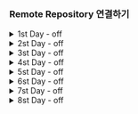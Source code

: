 ### Remote Repository 연결하기

<details>
<summary> 1st Day - off </summary>
<div markdown = "1">
   
1. Git
    
    버젼관리 : 실시간으로 변경사항을 기록하는 관리 시스템
    
    분산버젼관리를 하는 이유 : 서버가 터졌을 때 Legacy의 의미를 잃어버림
    
    분산버젼관리 : 분산관리를 통하여 서버에 다시 Pull_Request만 하면 되므로
    
    Git : 분산 버전 관리 프로그램 자체를 의미함
    
    GitLab : 보안이 중요한 회사에서 많이 사용 
    
    GitHub : Microsoft에 소스코드를 넣는 방식 (개인 프로젝트에서나 쓰임) ⇒ Cloud 방식
    
    Git의 장점
    
    가. 분산관리가 매우 좋음
    
    나. 잔디를 매일매일 심는지 여부를 통해 노력 / 끈기 등을 알 수 있음
    
    Gitlab에서 Commit해도 잔디 깔리나?
    
2. GUI / CLI
    
    가. GUI : 그래픽으로 컴퓨터와 상호작용 ⇒ 컴퓨터의 성능을 많이 소모함 (Window)
    
    나. CLI : 명령어를 통해 컴퓨터와 상호작용 ⇒ 백엔드 개발자가 많이 사용 (Linux)
    
3. 리눅스 (Linux)
    
    가. 여러가지 명령어
    
    | touch | 파일 생성 |
    | --- | --- |
    | mkdir a | 새폴더 생성 (a라는 폴더 사용) |
    | rm | 폴더 삭제 |
    | ls (-a) | 현재 폴더 확인 (-a를 붙여쓰면 숨겨진 파일까지 전부 나옴) |
    | cd a | a폴더로 이동 |
    | cd .. | 상위폴더로 올라간다 |
    | pwd | 현재위치 |
    | cp a b | a를 복사해서 b이름으로 붙여넣기(파일) |
    | find [검색경로] -name [파일명] | [파일명]을 [검색경로]안에 있는 모든 디렉토리에서 확인(하위) |
    | code . | 해당 Repository를 Visual Studio Code에 연결하도록 함 |
    | git clone (git Repository url) | 원격 파일 ⇒ 로컬 파일로 해당 디렉토리에 저장 |
    
4. 절대경로와 상대경로
    
    절대경로 : Html / CSS에서 절대경로를 통해 이동 (Root directory)
    
    상대경로 : 현재 작업하고 있는 디렉토리 기준으로 계산된 상대적 위치 계산(절대경로 기준점을 부여하고 그 이후에 있는 폴더만을 보여줌)
    
    1. 마크다운(markdown)
    
    텍스트 기반의 가벼운 마크업 언어 ⇒ 문서의 구조와 내용을 같이 쉽게 빠르게 작성
    
    코드가 웹에서 돌아갈 수 있도록 하는 방법
    
    tag를 이용한 문서구조화하는 방법을 의미
    
    웹 환경에서 구조를 문서화할 때 만드는 하나의 약속
    
    - [R](http://Read.md)EADME.md 파일을 통해 오픈 소스의 공식 문서 작성 ⇒ 해당 Repository의 설명글
    - 프로젝트에 대한 설명 문서 / 소프트웨어 배포 / 마크다운을 이용해 보통 작성
    - Open Library에서 사용할 때도 README.md에 작성
    
    가. Typora ⇒ 마크다운 전용 프로그램
    
    문법 (디자인적인 요소는 불가능하다.)
    
    1. # : 헤딩 ⇒ 문서의 제목이나 소제목 (h1 ~ h6)
    2. 1.2.3. : 순서가 있는 리스트
    3. 별 _ : 순서가 없는 리스트
    4. ``` python 000 ``` :  파이썬으로 표시하는 방법
    
    ```python
    print(0)
    ```
    
    1. ` ` : 텍스트 중간에 넣고 싶을 때
    
    안녕 `print(0)` 야
    
    [string] (url) : 링크를 만들 수 있음( ex : [google] (https://google.com) )
    
    [google] ([https://www.google.com](https://www.google.com/))
    
    ![string](img_url) : 이미지를 넣고 싶을 때
    
    ** dd ** : 굵게 (ex : **안녕)**
    
    __ dd __ : 굵게 (ex : **dd** )
    
    양옆에 * : 이태릭 ( *하이* )
    
    ~~dd~~ : 취소선 ( ~~ 취소선 ~~ )
    
    ___ : 수평선 
    
    - Repository : 특정 디렉토리를 버전 관리하는 저장소
    - 원격 Repo 와 로컬 Repo로 나뉘어져서 사용됨
    - git init 명령어로 로컬 저장소 생성
    - .git 디렉토리에 버전 관리에 필요한 모든 것이 담겨있음
    1. Local Repo 만드는 방법
        - git init을 이용해서 Local 위치를 명확하게 명시 (master) ⇒ 필요한 요소 생성
            - git init : .git이라는 폴더를 만들어놓음 (git으로 관리되는 Repository)
            - Git이 관리하는 Repository 안에서는 3가지 디렉토리가 있음
                - working directory : 내가 작업하고 있는 실제 디렉토리
                    
                    ⇒ 현재 git에서 추적하고 있지 않음
                    
                - staging directory : 커밋(commit)으로 남기고 싶은 특정 버젼
                    
                    ⇒ git add를 통해서 working directory ⇒ staging Area로 들고온다
                    
                        * git add . 을 하면 해당 directory의 전체 변경사항이 바뀐다.
                    
                    ⇒ git에서 관리를 시작함
                    
                    - 일부분만 commit하고 싶을 때 commit
                - Repository : commit이 저장되는곳
                    
                    ⇒ git commit ‘000’을 통해 staging Area ⇒ Repository로 들고온다.
                    
                    ⇒ Version으로 남기는 것을 의미한다. 
                    
    
    1. Git 처음 시작하기
    
    ---
    
    가. 로컬에서 Commit하기
    
    | git init | Local Directory에 git파일 추가(관리하겠다는 뜻) |
    | --- | --- |
    | git config —global user.email ‘000’ | commit 저장시 사용할 email을 저장 |
    | git config —global user.name ‘000’ | commit 저장시 사용할 이름 저장 |
    | git status  | 현재 상태 확인 |
    | git add .  | Working space ⇒ Staging Area에 Stage |
    | git commit -m ‘000’ | 000이라는 별명으로 Staging Area ⇒ Repository |
    | git push (-u) origin master | Local Repo ⇒ Remote Repo로 저장  |
    | git login —oneline | Commit 기록 확인 (Git graph로도 가능) |
    - git push -u origin master를 할 경우 이후에 git push만 해도 자동으로 사용가능
    
    ---
    
    나. 원격 Repository에 연결하기 (Remote Repository)
    
    - Github Repo Setting에서 master로 바꿔야함 ⇒ 인종차별 때문에
    
    | git remote -v | 원격저장소가 무엇인지 알 수 있음 |
    | --- | --- |
    | git remote add [별명] repository code | 원격 저장소를 등록 |
    | git pull | 원격 저장소에 변경된 내용 ⇒ Local 저장 |
    |  |  |
    
    다. Github Branch
    
    | git branch | 나무가 뭐가 있는지 확인하기 |  |
    | --- | --- | --- |
    | git switch | 브랜치를 변경한다. (최신) |  |
    | git branch ‘aa’ | aa라는 이름의 브랜치 생성 |  |
    | git checkout ‘aa’ | aa라는 나무로 이동 |  |
    
     
    
    - branch의 경우 부모가 가지고 있는 코드를 그대로 끌고온다. 부모의 코드에 일부 코드를 추가하여 넣음으로서 사용이 가능하다.
    - 3-way merging : 부모 수정사항 과 자식의 수정사항이 각각 있을 경우 부모 + 자식1로 commit을 한다. (예시 : origin 1, parent_1, child_1,2가 있을 경우 parent_1과 child_1,2가 서로 수정한다면 parent_1 + child_1, parent_2 + chile_2 이렇게 2개로 commit해서 사용함
        
        ⇒ master tree에서 git merge feature_b
</div>
</details>


<details>
<summary> 2st Day - off </summary>
<div markdown = "1">
1. 오픈소스(Open source)
    - 공개된 소프트웨어라는 의미로 무료로 사용할 수 있는 framework/Library 등을 의미한다.
    - Framework vs Library
        - Framework : 일정하게 짜여진 틀
        - Library : 여러가지 도구들 ⇒ 모든 곳에서 사용이 가능하다.
   
   

2. git ignore
    - Github에서 중요한 소스를 가리기 위해 사용하는 파일 ( 해당 파일에 .gitignore 사용 )
    - Repository를 생성하자마자 파일을 만들어야함
    - [ignore.io](http://ignore.io)라는 사이트에서 .gitignore에 들어갈 기본적인 구조 제공
        - 가능하면 하위파일에 dummy라는 파일을 만든 후 안에 중요한 자료를 넣어놓음
        - `# Cython debug symbols` 부분에 /dummy를 넣어놓으면 해당 파일 자료는 Git에 올라오지 않음
        - Git에서 한번 이미 관리했다면 이후에는 감추는 것이 불가능하므로 반드시 파일 먼저!
</div>
</details>

<details>
<summary> 3st Day - off </summary>
<div markdown = "1">
1. 기존에 Git이 연동이 되어있을 때 다른 Git으로 연동을 바꾸려고 하는 경우
   
   '''python  remote: Permission to A.git denied to B.
   remote: Support for password authentication was removed on 000 으로 나올 경우에 사용 '''
   
   * 자격증명관리자 파일 => Windows 자격 증명 => git id, password 변경
   * git config --global [user.name + '이름', user.password + '토큰'] 입력
   * 토큰의 경우 Git Setting => developer setting => 토큰 발급하는 기관이 있음 (최근 보안 강화를 위해 Git에서는 토큰으로 발급)
   
   좋은 템플릿 사이트 : https://jekyllthemes.io/theme/creative-theme-jekyll
   * 만약 먼저 Pull된 것이 있다면 git push할 때 에러가 나므로 git pull로 상태를 체크한 후에 확인해야함
   * html에 대한 전반적인 지식을 배운 후에 Template 변경이 필요할 것으로 
</div>
</details>

<details>
<summary> 4st Day - off </summary>
<div markdown = "1">
   * 만약 git branch를 merge했으나 그 이전으로 되돌리고 싶을 경우 git reset HEAD^ 입력해서 되돌려놓을 수 있다
   * 원하는 곳으로 돌아간 후에서는 commit / push로 원하는 곳을 원격에 넣어줘야 비로소 바뀔 수 있다.
</div>
</details>

<details>
<summary> 5st Day - off </summary>
<div markdown = "1">
   1. Python이 타언어에 비해 유리한 이유
    - 알고리즘 테스트에 유리하다. (입사를 위한 코딩테스트에 매우 유리하다)
    - 구현 방식의 코딩테스트에 유리하다. (유용한 라이브러리가 매우 많다. ⇒ 정보가 매우 많다.)
    - 파이썬의 활용분야가 매우 많아지고 있다. (빅데이터 분석 / AI / 웹 프로그래밍)
    - 객체 지향 프로그래밍 ⇒ 모든 것이 객체로 구현
    - Interpreter 언어 : 사용자 Input ⇒ (기계어로 변경 ⇒ 이해 ⇒ 사용자언어로 변경 ⇒ 출력)
        - 해당 언어에서 자동으로 변경해서 사용자의 편의에 맞게 출력하는 방식을 의미
2. Visual studio 자주 쓰이는 단축키
    - Alt + 화살표 : 코드 바꾸기
    - Alt + shift :
    - 드래그 + ctrl + D :  해당 드래그 만 바꾸기
    - Alt + shit + 화살표 밑 : 복붙하기
3. 파이썬 예쁘게 쓰는법
    - 주석을 확실하고 예쁘게 달기
    - 한줄 주석(#), 여러줄 주석(드래그 + ctrk + /)
4. 변수 (Variabla)
    - 데이터를 저장하기 위해 사용
    - 변수를 사용하면 복잡한 값들을 쉽게 사용(추상화)
5. 자료형(DataType)
    - 수치형 : 정수(int), 실수(float), 복소수(complex)
        - 실수(float)의 경우에는 0.000000001단위로 달라질 수 있으므로 round(float,1) 등을 사용
    - 문자형 : 모든 문자는 기본적으로 문자형으로 나타냄 ( ⇒ Default )
        - 따옴표 안에 따옴표를 표현할 경우 : 큰 따옴표(””) 안에 작은 따옴표(’’)를 사용, 겉에 삼중따옴표(’’’ ‘’’)를 넣고 안에 추가로 넣는다.
        - Escape sequence
        
        | \n | 줄바꿈 |
        | --- | --- |
        | \t | 탭 |
        | \r | 캐리지 리턴 |
        | \0 | Null |
        | \\ | \ |
        | \’ | 단일부호사용 |
        | \” | 이중부호사용 |
    - String Inerpolation(문자열을 변수를 활용하여 반드는 법)
        - print(’Hello, %s’ %name) ⇒ %s에 %name이라는 변수 사용
        - format 함수 ⇒ ‘Hi, {0}’.format(dd)
        - f-string ⇒ print(f’{name}’) 과 같은 방식으로 사용 ( ⇒ 가장 최신 방법 )
    - type(i)를 통해서 해당 i가 어떤 자료형인지를 확인할 수 있음
6. 논리연산자
    - True / False의 경우를 의미함 ⇒ 다양하게 사용 가능
    - Falsy : False는 아니지만 False 로 취급되는 다양한 값 ⇒ 0, 0.0, (), [],{},””
        - not 일경우에만 사용 가능
    - not ⇒ and ⇒ or 순으로 우선순위가 높음
    - 논리연산자의 단축평가 ⇒ 결과가 확실한 경우 중간에 멈춘 후 값을 반환하는 방법
7. 컨테이너(자료구조)
    - List : 여러개의 데이터를 모아놓은 집합 ⇒ 여러 자료형으로 저장 가능
        - numpy의 경우에는 자료형이 하나여야 함
    - Dictionary : Hash Table로 만들어진 값으로 List와는 다르게 대부분의 시간복잡도가 O(1)
    - tuple : 여러 개의 값을 순서가 있는 구조로 저장하고 싶을 때 사용 ⇒ 변경 불가
        - tuple은 재변경이 불가능하며 index로만 접근이 가능하다. (단일 항목)
        - tuple을 만들게 된다면 반드시 마지막에 ,(Training comma) 찍는다 ⇒ ex : tuple_a = (1,)
    - set : 중복되는 요소 없이, 순서에 상관없는 데이터들의 묶음 ⇒ 중복값 제거할때만 거의 사용
        - 담고 있는 요소의 삽입 변경, 삭제가 가능하다.
        - set은 index가 없으므로 slice가 불가능하다.
            
            A_set = {1,2,3,4}
            B_set = {1,2,3,"Hello",(1,2,3)}
            
            print(A_set | B_set) # 합쳐서 set하기
            print(A_set & B_set) # 같이있는거
            print(A_set - B_set)  # A_set에만 있는거
            
            print(A_set ^ B_set) # 교집합을 뺸 나머지
            
    - 형변환
        - 파이썬에서 데이터 형태는 서로 변환할 수 있음
        - 암시적 형 변환(Implicit) : 사용자 의도없이 파이썬 내부적으로 자료형을 변환
        - 명시적 형 변환(Explicit) : 특정 함수를 활용하여 의도적으로 자료형을 변환
</div>
</details>


<details>
<summary> 6st Day - off </summary>
<div markdown = "1">
   Python fstring
   * fstring의 경우 print를 하지 않아도 자동으로 가능하다.
</div>
</details>

<details>
<summary> 7st Day - off </summary>
<div markdown = "1">
  1. 조건문
    - 특정 조건에서 특정한 부분이 나올 수 있도록 하는 문법
    - 한줄 코딩 : (True인 값) if 조건 else (false인 경우의 값)
2. 반복문
    - for / While 2가지 반복문 방식이 있음
        - for : 보통 어떤 list를 하나씩 비교하거나 전체를 돌릴 때 사용
            - for student, grade in [Dic].items(): ⇒ key, value값
            - [Dic].keys(), [Dic].values로 나타낼 수 있음
            - for idx, number in enumerate([list]): ⇒ idx(index), number(해당list)
            - List comprehension : 리스트 안에 for, if문을 넣음으로써 간결화 시도
            - Dictionay_comprehension : {i : v for number in enumerate([list)} 방식
        - while : 어떤 특정한 조건일 때 사용
        - 반복문에서 자주 사용하는 용어
            - continue : 이후의 코드는 무시하고 다음 반복으로 돌아감
            - pass : 아무런 영향이 없음 (어떤걸 넣고 싶은데 애매할 때 일단 넣는 경우)
            - break : for문 자체를 중지시키는 경우
    - Python tutor : 코드를 한줄씩 돌릴 수 있는 프로그램 사이트 이름
3. 함수의 의미
    - Decomposition(분해) : 기능을 분해하고 재사용을 가능하게 한다.
    - Abstraction(추상화) : 복잡한 내용을 모르더라도 사용할 수 있도록 하는 재사용성
    - 함수의 종류
        - 내장함수 ⇒ 파이썬에 기본적으로 포함된 함수
        - 외장함수 ⇒ import문을 사용하여 외부 라이브러리에서 제공하는 함수
        - 사용자 정의 함수 ⇒ 사용자가 직접 만드는 함수
    - 값에 따른 함수의 종류
        - Void function ⇒ 명시적인 return 값이 없는 경우 None을 반환하고 종료
        - Value returning function ⇒ 함수 실행 후 return 값을 통해 반환함(함수 바로 종료)
    - def 안에 print vs return
        - print ⇒ 변수에 지정이 불가능하다, 바로 쓴다면 가능
        - return ⇒ 변수에 넣어도 가능 (그냥 return 써라)
    - Parameter와 Argument
        - Pararmeter : 함수 시 input 이름
        - Argument : 사용할 때 명시
    - keyword Arguments ⇒ (default = position argument)
        - 위치와 상관없이 Argument에서 Parameter이름을 명시하는 것
    - 정해지지않은 여러 개의 Arguments 처리
        - 가변인자(*args) ⇒ 여러 개의 Positional Arguement를 하나의 필수 parameter로 사용
    - 패킹과 언패킹
        - 패킹 ⇒ 여러 개의 데이터를 묶어서 변수로 할당
        - 언패킹 ⇒ 시퀀스 속의 요소들을 여러 개의 변수에 나누어 할당하는 것
            - numbers = [1,2,3,4]  a,b,*c =numbers 이면 c = [3,4]가 나옴
    - 가변 키워드 인자 ⇒ **를 이용하여 사용
        - Dictionary형태로 묶이는 방법
    - Python의 Scope 범위
        - global scope ⇒ 코드 어디에서나 쓸수 있는 공간
        - local scope ⇒ 함수가 만든 scope, 함수 내부에서만 사용 가능
    - 변수 생명주기(lifecycle) ⇒ LEGB Rule
        - built-in scope ⇒ 파이썬이 실행된 이후부터 영원히 유지
        - global scope ⇒ 모듈이 호출된 시점 이후 혹은 인터프리터가 끝날 때까지 유지
            - 프로그램이 돌아가면 계속 사용 가능
        - Enclosed scope ⇒ 지역 범위 한 단계 위 범위
        - local scope ⇒ 함수가 호출되고 생성되고, 함수가 종료될 때까지 유지
            - 함수가 쓸 때만 생성되고 함수가 끝나면 사라지는 경우
    - global문 ⇒ global [변수]
        - global문을 붙이는 순간부터 global이 되며 변수를 재선언하게되면 바꿔짐
        - parameter의 경우에는 global로 사용이 불가능하다.
    - nonlocal ⇒ nonlocal [변수]
        - global을 제외하고 가장 가까운 scope 변수를 연결하도록 함
        - 가장 가까운 변수를 한번만 바꾸는 경우일 때 사용
        - 가장 가까운 변수가 없을 때 nonlocal을 사용하면 에러가 난다
4. 함수의 응용
    - map(function, iterable) ⇒ function에 가능한 것 : 자료형 / lambda x: ~~
    - filter(function, iterable) ⇒ iterab
    - zip(list_a,list_b) ⇒ list_a , list_b의 요소 하나씩을 가져오는 함수
    - lambda [parameter] : 표현식
        - return문을 가질 수 없으며 조건문 / 반복문 불가능
        - 간결한 사용
    - 재귀함수 (recursive function)
        - 자기 자신을 호출하는 함수 / 1개 이상의 base case(종료 상황)을 둬야 한다.
        - 메모리 스택(Stack overflow) , 1000번 이상 재귀 시 Recursion Error 발생
5. 모듈
    - 라이브러리(library) > 패키지 > 모듈 순으로 모임 집합
    - 프레임워크(framework) ⇒ build가 되있는 상태
    - 파이썬에서 라이브러리 / 프레임워크를 설치하는 법 ⇒ pip
    - pip list (pip에 있는 패키지 확인), pip show Somepackage (무슨 패키지인지 알아보기)
    - pip freeze > requirements.txt  ↔ pip install -r requirements.txt (다운받은 패키지를 다른 컴퓨터에서 사용하고 싶을 때)
6. 모듈
    - 외부 라이브러리(패키지, 모듈)을 사용하는 경우 pip으로 설치를 해야하는데 이 때 회사 / 사람마다 외부 라이브러리 버젼이 다를 수 있음. 이럴 경우에 에러가 생기게 되므로 가상환경을 활성화시켜서 특정 환경에서의 패키지를 관리
    - python -m venv [venv] ⇒ 가상환경의 이름을 venv로 만들겠다.
    - source [venv]/Scipts/activate ⇒ 가상환경을 activate한다.
</div>
</details>

<details>
<summary> 8st Day - off </summary>
<div markdown = "1">
</details>
